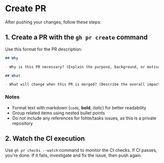 # Create PR

After pushing your changes, follow these steps:

## 1. Create a PR with the `gh pr create` command

Use this format for the PR description:

```markdown
## Why

- Why is this PR necessary? (Explain the purpose, background, or motivation)

## What

- What will change when this PR is merged? (Describe the overall impact in present tense, not individual commits)
```

### Notes

- Format text with markdown (`code`, **bold**, *italic*) for better readability
- Group related items using nested bullet points
- Do not include any references for fohte/tasks issues, as this is a private repository

## 2. Watch the CI execution

Use `gh pr checks --watch` command to monitor the CI checks.
If CI passes, you're done. If it fails, investigate and fix the issue, then push again.
